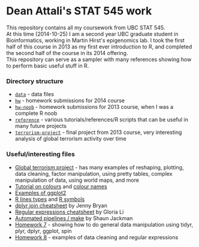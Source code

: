 # Dean Attali's STAT 545 work
This repository contains all my coursework from UBC STAT 545.  
At this time (2014-10-25) I am a second year UBC graduate student in Bioinformatics, working in Martin Hirst's epigenomics lab.  I took the first half of this course in 2013 as my first ever introduction to R, and completed the second half of the course in its 2014 offering.  
This repository can serve as a sampler with many references showing how to perform basic useful stuff in R.

### Directory structure
- [`data`](./data) - data files
- [`hw`](./hw) - homework submissions for 2014 course
- [`hw-noob`](./hw-noob) - homework submissions for 2013 course, when I was a complete R noob
- [`reference`](./reference) - various tutorials/references/R scripts that can be useful in many future projects
- [`terrorism-project`](./terrorism-project) - final project from 2013 course, very interesting analysis of global terrorism activity over time

### Useful/interesting files
- [Global terrorism project](./terrorism-project/report.md) - has many examples of reshaping, plotting, data cleaning, factor manipulation, using pretty tables, complex manipulation of data, using world maps, and more
- [Tutorial on colours](./reference/colours/colours.md) and [colour names](./reference/colours/colors_black_bg.pdf)   
- [Examples of ggplot2](./reference/ggplot2/ggplot2.md)
- [R lines types](./reference/r_line_types.png) and [R symbols](./reference/r_symbols.png)
- [dplyr join cheatsheet](./reference/dplyr_join_cheatsheet/dplyr_join_cheatsheet.md) by Jenny Bryan 	
- [Regular expressions cheatsheet](./reference/regex/regularExpressions.md) by Gloria Li 
- [Automated pipelines / make](./reference/make/slides.md) by Shaun Jackman
- [Homework 7](./hw/hw07_data-manipulation-tidyr-dplyr-join-ggplot-ddply-spin/hw07_data-manipulation-tidyr-dplyr-join-ggplot-ddply-spin.md) - showing how to do general data manipulation using tidyr, plyr, dplyr, ggplot, spin
- [Homework 8](./hw/hw08_data-cleaning-regex/hw08_data-cleaning-regex.md) - examples of data cleaning and regular expressions